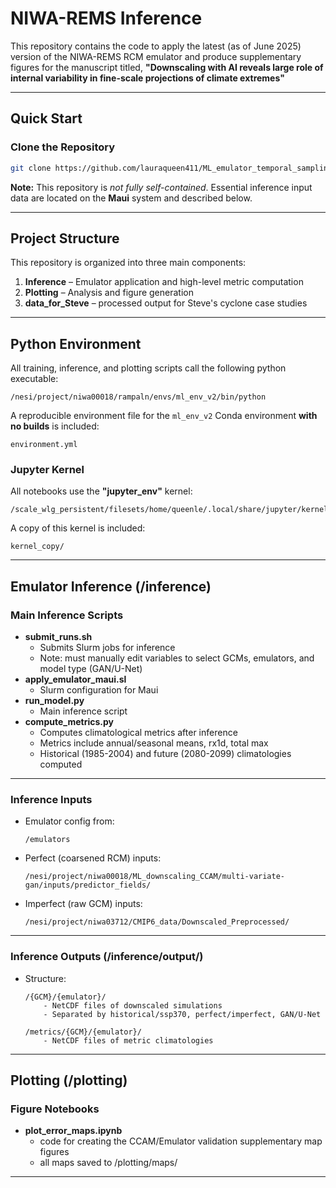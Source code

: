 # NIWA-REMS Inference

This repository contains the code to apply the latest (as of June 2025) version of the NIWA-REMS RCM emulator and
produce supplementary figures for the manuscript titled, **"Downscaling with AI reveals large role of internal variability in fine-scale projections of climate extremes"**

---

## Quick Start

### Clone the Repository

```bash
git clone https://github.com/lauraqueen411/ML_emulator_temporal_sampling_experiments.git
````

**Note:** This repository is *not fully self-contained*. Essential inference input data are located on the **Maui** system and described below.

---

## Project Structure

This repository is organized into three main components:

1. **Inference** – Emulator application and high-level metric computation
2. **Plotting** – Analysis and figure generation
3. **data_for_Steve** – processed output for Steve's cyclone case studies

---

## Python Environment

All training, inference, and plotting scripts call the following python executable:

```
/nesi/project/niwa00018/rampaln/envs/ml_env_v2/bin/python
```

A reproducible environment file for the `ml_env_v2` Conda environment **with no builds** is included:
```
environment.yml
```

### Jupyter Kernel

All notebooks use the **"jupyter\_env"** kernel:
```
/scale_wlg_persistent/filesets/home/queenle/.local/share/jupyter/kernels/nellys_env/
```

A copy of this kernel is included:
```
kernel_copy/
```

---

## Emulator Inference (/inference)

### Main Inference Scripts

* **submit\_runs.sh**
  * Submits Slurm jobs for inference
  * Note: must manually edit variables to select GCMs, emulators, and model type (GAN/U-Net)
* **apply\_emulator\_maui.sl**
  * Slurm configuration for Maui
* **run\_model.py**
  * Main inference script
* **compute\_metrics.py**
  * Computes climatological metrics after inference
  * Metrics include annual/seasonal means, rx1d, total max
  * Historical (1985-2004) and future (2080-2099) climatologies computed

---

### Inference Inputs

* Emulator config from:
  ```
  /emulators
  ```
* Perfect (coarsened RCM) inputs:
  ```
  /nesi/project/niwa00018/ML_downscaling_CCAM/multi-variate-gan/inputs/predictor_fields/
  ```
* Imperfect (raw GCM) inputs:
  ```
  /nesi/project/niwa03712/CMIP6_data/Downscaled_Preprocessed/
  ```

---

### Inference Outputs (/inference/output/)

* Structure:
  ```
  /{GCM}/{emulator}/
      - NetCDF files of downscaled simulations
      - Separated by historical/ssp370, perfect/imperfect, GAN/U-Net

  /metrics/{GCM}/{emulator}/
      - NetCDF files of metric climatologies
  ```

---

## Plotting (/plotting)

### Figure Notebooks

* **plot_error_maps.ipynb**
    * code for creating the CCAM/Emulator validation supplementary map figures
    * all maps saved to /plotting/maps/
---

